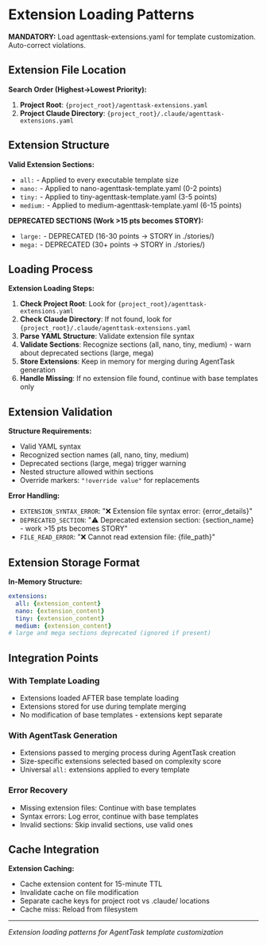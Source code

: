 # Extension Loading Patterns

**MANDATORY:** Load agenttask-extensions.yaml for template customization. Auto-correct violations.

## Extension File Location

**Search Order (Highest→Lowest Priority):**
1. **Project Root**: `{project_root}/agenttask-extensions.yaml`
2. **Project Claude Directory**: `{project_root}/.claude/agenttask-extensions.yaml`

## Extension Structure

**Valid Extension Sections:**
- `all:` - Applied to every executable template size
- `nano:` - Applied to nano-agenttask-template.yaml (0-2 points)
- `tiny:` - Applied to tiny-agenttask-template.yaml (3-5 points)
- `medium:` - Applied to medium-agenttask-template.yaml (6-15 points)

**DEPRECATED SECTIONS (Work >15 pts becomes STORY):**
- `large:` - DEPRECATED (16-30 points → STORY in ./stories/)
- `mega:` - DEPRECATED (30+ points → STORY in ./stories/)

## Loading Process

**Extension Loading Steps:**
1. **Check Project Root**: Look for `{project_root}/agenttask-extensions.yaml`
2. **Check Claude Directory**: If not found, look for `{project_root}/.claude/agenttask-extensions.yaml`
3. **Parse YAML Structure**: Validate extension file syntax
4. **Validate Sections**: Recognize sections (all, nano, tiny, medium) - warn about deprecated sections (large, mega)
5. **Store Extensions**: Keep in memory for merging during AgentTask generation
6. **Handle Missing**: If no extension file found, continue with base templates only

## Extension Validation

**Structure Requirements:**
- Valid YAML syntax
- Recognized section names (all, nano, tiny, medium)
- Deprecated sections (large, mega) trigger warning
- Nested structure allowed within sections
- Override markers: `"!override value"` for replacements

**Error Handling:**
- `EXTENSION_SYNTAX_ERROR`: "❌ Extension file syntax error: {error_details}"
- `DEPRECATED_SECTION`: "⚠️ Deprecated extension section: {section_name} - work >15 pts becomes STORY"
- `FILE_READ_ERROR`: "❌ Cannot read extension file: {file_path}"

## Extension Storage Format

**In-Memory Structure:**
```yaml
extensions:
  all: {extension_content}
  nano: {extension_content}
  tiny: {extension_content}
  medium: {extension_content}
# large and mega sections deprecated (ignored if present)
```

## Integration Points

### With Template Loading
- Extensions loaded AFTER base template loading
- Extensions stored for use during template merging
- No modification of base templates - extensions kept separate

### With AgentTask Generation
- Extensions passed to merging process during AgentTask creation
- Size-specific extensions selected based on complexity score
- Universal `all:` extensions applied to every template

### Error Recovery
- Missing extension files: Continue with base templates
- Syntax errors: Log error, continue with base templates
- Invalid sections: Skip invalid sections, use valid ones

## Cache Integration

**Extension Caching:**
- Cache extension content for 15-minute TTL
- Invalidate cache on file modification
- Separate cache keys for project root vs .claude/ locations
- Cache miss: Reload from filesystem

---
*Extension loading patterns for AgentTask template customization*